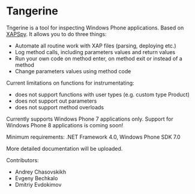 Tangerine
=========

Tngerine is a tool for inspecting Windows Phone applications. Based on [XAPSpy](http://github.com/sensepost/xapspy). It allows you to do three things:

 - Automate all routine work with XAP files (parsing, deploying etc.)
 - Log method calls, including parameters values and return values
 - Run your own code on method enter, on method exit or instead of a method
 - Change parameters values using method code

Current limitations on functions for instrumentating:
 - does not support functions with user types (e.g. custom type Product)
 - does not support out parameters
 - does not support method overloads

Currently supports Windows Phone 7 applications only. Support for Windows Phone 8 applications is coming soon!

Minimum requirements: .NET Framework 4.0, Windows Phone SDK 7.0

More detailed documentation will be uploaded.

Contributors:
* Andrey Chasovskikh
* Evgeny Bechkalo
* Dmitriy Evdokimov
